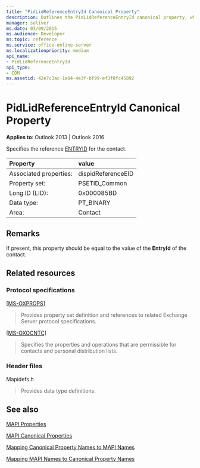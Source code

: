 ```yaml
---
title: "PidLidReferenceEntryId Canonical Property"
description: Outlines the PidLidReferenceEntryId canonical property, which specifies the reference ENTRYID for the contact. 
manager: soliver
ms.date: 03/09/2015
ms.audience: Developer
ms.topic: reference
ms.service: office-online-server
ms.localizationpriority: medium
api_name:
- PidLidReferenceEntryId
api_type:
- COM
ms.assetid: 42e7c3ac-1a04-4e3f-bf99-ef3f8fc45892
---
```


# PidLidReferenceEntryId Canonical Property

  
  
**Applies to**: Outlook 2013 | Outlook 2016 
  
Specifies the reference [ENTRYID](entryid.md) for the contact. 
  
|Property|value|
|:-----|:-----|
|Associated properties:  <br/> |dispidReferenceEID  <br/> |
|Property set:  <br/> |PSETID_Common  <br/> |
|Long ID (LID):  <br/> |0x000085BD  <br/> |
|Data type:  <br/> |PT_BINARY  <br/> |
|Area:  <br/> |Contact  <br/> |
   
## Remarks

If present, this property should be equal to the value of the **EntryId** of the contact. 
  
## Related resources

### Protocol specifications

[[MS-OXPROPS]](https://msdn.microsoft.com/library/f6ab1613-aefe-447d-a49c-18217230b148%28Office.15%29.aspx)
  
> Provides property set definition and references to related Exchange Server protocol specifications.
    
[[MS-OXOCNTC]](https://msdn.microsoft.com/library/9b636532-9150-4836-9635-9c9b756c9ccf%28Office.15%29.aspx)
  
> Specifies the properties and operations that are permissible for contacts and personal distribution lists.
    
### Header files

Mapidefs.h
  
> Provides data type definitions.
    
## See also



[MAPI Properties](mapi-properties.md)
  
[MAPI Canonical Properties](mapi-canonical-properties.md)
  
[Mapping Canonical Property Names to MAPI Names](mapping-canonical-property-names-to-mapi-names.md)
  
[Mapping MAPI Names to Canonical Property Names](mapping-mapi-names-to-canonical-property-names.md)

